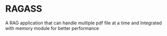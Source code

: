 # RAGASS
A RAG application that can handle multiple pdf file at a time and Integrated with memory module for better performance
